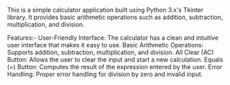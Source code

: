This is a simple calculator application built using Python 3.x's Tkinter library. It provides basic arithmetic operations such as addition, subtraction, multiplication, and division.

Features:-
User-Friendly Interface: The calculator has a clean and intuitive user interface that makes it easy to use.
Basic Arithmetic Operations: Supports addition, subtraction, multiplication, and division.
All Clear (AC) Button: Allows the user to clear the input and start a new calculation.
Equals (=) Button: Computes the result of the expression entered by the user.
Error Handling: Proper error handling for division by zero and invalid input.
